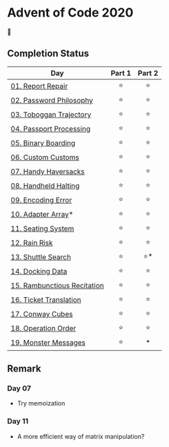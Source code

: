 # Advent of Code 2020

:christmas_tree:

## Completion Status

| Day | Part 1 | Part 2 |
| --- | :---: | :---: |
| [01. Report Repair](https://github.com/tsangsiu/Advent_of_Code/blob/main/2020/Day01/day01.rb) | :star: | :star: |
| [02. Password Philosophy](https://github.com/tsangsiu/Advent_of_Code/blob/main/2020/Day02/day02.rb) | :star: | :star: |
| [03. Toboggan Trajectory](https://github.com/tsangsiu/Advent_of_Code/blob/main/2020/Day03/day03.rb) | :star: | :star: |
| [04. Passport Processing](https://github.com/tsangsiu/Advent_of_Code/blob/main/2020/Day04/day04.rb) | :star: | :star: |
| [05. Binary Boarding](https://github.com/tsangsiu/Advent_of_Code/blob/main/2020/Day05/day05.rb) | :star: | :star: |
| [06. Custom Customs](https://github.com/tsangsiu/Advent_of_Code/blob/main/2020/Day06/day06.rb) | :star: | :star: |
| [07. Handy Haversacks](https://github.com/tsangsiu/Advent_of_Code/blob/main/2020/Day07/day07.rb) | :star: | :star: |
| [08. Handheld Halting](https://github.com/tsangsiu/Advent_of_Code/blob/main/2020/Day08/day08.rb) | :star: | :star: |
| [09. Encoding Error](https://github.com/tsangsiu/Advent_of_Code/blob/main/2020/Day09/day09.rb) | :star: | :star: |
| [10. Adapter Array](https://github.com/tsangsiu/Advent_of_Code/blob/main/2020/Day10/day10.rb)* | :star: | :star: |
| [11. Seating System](https://github.com/tsangsiu/Advent_of_Code/blob/main/2020/Day11/day11.rb) | :star: | :star: |
| [12. Rain Risk](https://github.com/tsangsiu/Advent_of_Code/blob/main/2020/Day12/day12.rb) | :star: | :star: |
| [13. Shuttle Search](https://github.com/tsangsiu/Advent_of_Code/blob/main/2020/Day13/day13.rb) | :star: | :star:* |
| [14. Docking Data](https://github.com/tsangsiu/Advent_of_Code/blob/main/2020/Day14/day14.rb) | :star: | :star: |
| [15. Rambunctious Recitation](https://github.com/tsangsiu/Advent_of_Code/blob/main/2020/Day15/day15.rb) | :star: | :star: |
| [16. Ticket Translation](https://github.com/tsangsiu/Advent_of_Code/blob/main/2020/Day16/day16.rb) | :star: | :star: |
| [17. Conway Cubes](https://github.com/tsangsiu/Advent_of_Code/blob/main/2020/Day17/day17.rb) | :star: | :star: |
| [18. Operation Order](https://github.com/tsangsiu/Advent_of_Code/blob/main/2020/Day18/day18.rb) | :star: | :star: |
| [19. Monster Messages](https://github.com/tsangsiu/Advent_of_Code/blob/main/2020/Day19/day19.rb) | :star: | * |

## Remark

### Day 07

- Try memoization

### Day 11

- A more efficient way of matrix manipulation?
